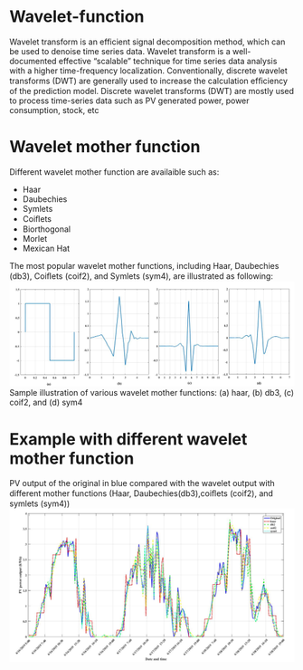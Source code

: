 # Wavelet-function
Wavelet transform is an efficient signal decomposition method, which can be used to denoise time series data. Wavelet transform is a well-documented effective “scalable” technique for time series data analysis with a higher time-frequency localization. Conventionally, discrete wavelet transforms (DWT) are generally used to increase the calculation efﬁciency of the prediction model.  Discrete wavelet transforms (DWT) are mostly used to process time-series data such as PV generated power, power consumption, stock, etc

# Wavelet mother function
Different wavelet mother function are availaible such as:
- Haar
- Daubechies
- Symlets
- Coiﬂets
- Biorthogonal
- Morlet
- Mexican Hat 

The most popular wavelet mother functions, including Haar, Daubechies (db3), Coiﬂets (coif2), and Symlets (sym4), are illustrated as following:
![Figure 1](https://github.com/HbkFaouzi/Wavelet-function/blob/main/Figure%201.jpg)
Sample illustration of various wavelet mother functions:  (a) haar, (b) db3, (c) coif2, and (d) sym4

# Example with different wavelet mother function
PV output of the original in blue compared with the wavelet output with different mother functions (Haar, Daubechies(db3),coiﬂets (coif2), and symlets (sym4))
![Figure 2](https://github.com/HbkFaouzi/Wavelet-function/blob/main/Figure%202.jpg)
